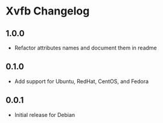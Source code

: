 # Xvfb Changelog

## 1.0.0

- Refactor attributes names and document them in readme

## 0.1.0

- Add support for Ubuntu, RedHat, CentOS, and Fedora

## 0.0.1

- Initial release for Debian